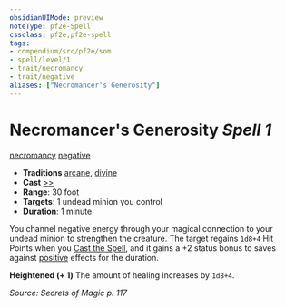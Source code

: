 ```yaml
---
obsidianUIMode: preview
noteType: pf2e-Spell
cssclass: pf2e,pf2e-spell
tags:
- compendium/src/pf2e/som
- spell/level/1
- trait/necromancy
- trait/negative
aliases: ["Necromancer's Generosity"]
---
```

# Necromancer's Generosity *Spell 1*   
[necromancy](rules/traits/necromancy.md "Necromancy School Trait")  [negative](rules/traits/negative.md "Negative Energy & Element Trait")  

- **Traditions** [arcane](rules/traits/arcane.md "Arcane Tradition Trait"), [divine](rules/traits/divine.md "Divine Tradition Trait")
- **Cast** [>>](rules/core-rulebook/chapter-9-playing-the-game.md#Actions "Two-Action") 
- **Range**: 30 foot
- **Targets**: 1 undead minion you control
- **Duration**: 1 minute

You channel negative energy through your magical connection to your undead minion to strengthen the creature. The target regains `1d8+4` Hit Points when you [Cast the Spell](rules/actions/cast-a-spell.md), and it gains a +2 status bonus to saves against [positive](rules/traits/positive.md "Positive Energy & Element Trait") effects for the duration.

**Heightened (+ 1)** The amount of healing increases by `1d8+4`.

*Source: Secrets of Magic p. 117*